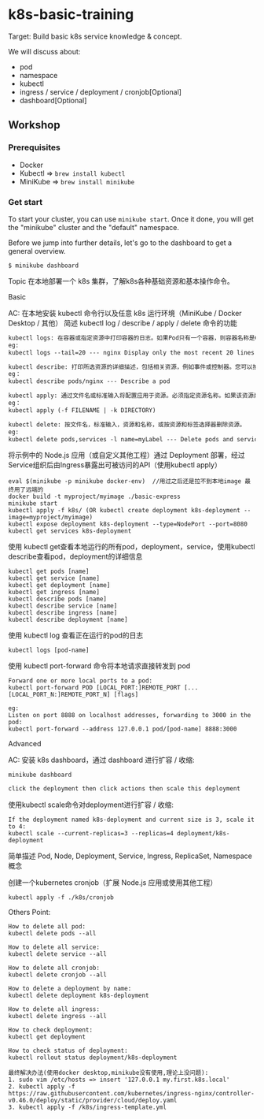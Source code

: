 # k8s-basic-training

Target: Build basic k8s service knowledge & concept.

We will discuss about: 
- pod
- namespace
- kubectl
- ingress / service / deployment / cronjob[Optional]
- dashboard[Optional]

## Workshop

### Prerequisites

- Docker
- Kubectl => `brew install kubectl`
- MiniKube => `brew install minikube`

### Get start

To start your cluster, you can use `minikube start`. Once it done, you will get the "minikube" cluster and the "default" namespace.

Before we jump into further details, let's go to the dashboard to get a general overview.

```
$ minikube dashboard
```

Topic
在本地部署一个 k8s 集群，了解k8s各种基础资源和基本操作命令。

Basic

AC:
在本地安装 kubectl 命令行以及任意 k8s 运行环境（MiniKube / Docker Desktop / 其他）
简述 kubectl log / describe / apply / delete 命令的功能
```html
kubectl logs: 在容器或指定资源中打印容器的日志。如果Pod只有一个容器，则容器名称是Optional的。
eg:
kubectl logs --tail=20 --- nginx Display only the most recent 20 lines of output in pod nginx

kubectl describe: 打印所选资源的详细描述，包括相关资源，例如事件或控制器。您可以按名称选择单个对象，该类型的所有对象，提供名称前缀或标签选择器。
eg：
kubectl describe pods/nginx --- Describe a pod

kubectl apply: 通过文件名或标准输入将配置应用于资源。必须指定资源名称。如果该资源尚不存在，则将创建它。
eg：
kubectl apply (-f FILENAME | -k DIRECTORY)

kubectl delete: 按文件名，标准输入，资源和名称，或按资源和标签选择器删除资源。
eg:
kubectl delete pods,services -l name=myLabel --- Delete pods and services with label name=myLabel

```
将示例中的 Node.js 应用（或自定义其他工程）通过 Deployment 部署，经过Service组织后由Ingress暴露出可被访问的API（使用kubectl apply）

```shell
eval $(minikube -p minikube docker-env)  //用过之后还是拉不到本地image 最终用了远端的
docker build -t myproject/myimage ./basic-express
minikube start
kubectl apply -f k8s/ (OR kubectl create deployment k8s-deployment --image=myproject/myimage)
kubectl expose deployment k8s-deployment --type=NodePort --port=8080
kubectl get services k8s-deployment
```

使用 kubectl get查看本地运行的所有pod，deployment，service，使用kubectl describe查看pod，deployment的详细信息
```shell
kubectl get pods [name]
kubectl get service [name]
kubectl get deployment [name]
kubectl get ingress [name]
kubectl describe pods [name]
kubectl describe service [name]
kubectl describe ingress [name]
kubectl describe deployment [name]
```

使用 kubectl log 查看正在运行的pod的日志
```shell
kubectl logs [pod-name]
```

使用 kubectl port-forward 命令将本地请求直接转发到 pod
```shell
Forward one or more local ports to a pod:
kubectl port-forward POD [LOCAL_PORT:]REMOTE_PORT [...[LOCAL_PORT_N:]REMOTE_PORT_N] [flags]

eg:
Listen on port 8888 on localhost addresses, forwarding to 3000 in the pod:
kubectl port-forward --address 127.0.0.1 pod/[pod-name] 8888:3000
```


Advanced

AC:
安装 k8s dashboard，通过 dashboard 进行扩容 / 收缩:
```shell
minikube dashboard
```
```html
click the deployment then click actions then scale this deployment
```

使用kubectl scale命令对deployment进行扩容 / 收缩:
```shell
If the deployment named k8s-deployment and current size is 3, scale it to 4:
kubectl scale --current-replicas=3 --replicas=4 deployment/k8s-deployment
```

简单描述 Pod, Node, Deployment, Service, Ingress, ReplicaSet, Namespace 概念

创建一个kubernetes cronjob（扩展 Node.js 应用或使用其他工程）
```shell
kubectl apply -f ./k8s/cronjob
```




Others Point:
```shell
How to delete all pod:
kubectl delete pods --all

How to delete all service:
kubectl delete service --all

How to delete all cronjob:
kubectl delete cronjob --all

How to delete a deployment by name:
kubectl delete deployment k8s-deployment

How to delete all ingress:
kubectl delete ingress --all

How to check deployment:
kubectl get deployment

How to check status of deployment:
kubectl rollout status deployment/k8s-deployment
```

```shell
最终解决办法(使用docker desktop,minikube没有使用,理论上没问题):
1. sudo vim /etc/hosts => insert '127.0.0.1 my.first.k8s.local'
2. kubectl apply -f https://raw.githubusercontent.com/kubernetes/ingress-nginx/controller-v0.46.0/deploy/static/provider/cloud/deploy.yaml
3. kubectl apply -f /k8s/ingress-template.yml 
```